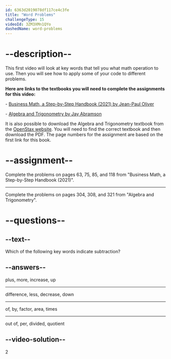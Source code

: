 ```yaml
---
id: 6363d2019078df117ce4c3fe
title: "Word Problems"
challengeType: 15
videoId: 3ZM3XMn1QYo
dashedName: word-problems
---
```


# --description--

This first video will look at key words that tell you what math operation to use. Then you will see how to apply some of your code to different problems.

**Here are links to the textbooks you will need to complete the assignments for this video:**

\- <a href="https://lyryx.com/subjects/business/business-mathematics/" target="_blank" rel="noopener noreferrer nofollow">Business Math, a Step-by-Step Handbook (2021) by Jean-Paul Oliver</a>

\- <a href="https://cdn.freecodecamp.org/curriculum/college-algebra/AlgebraAndTrigonometry-OP_1tE6R5r.pdf" target="_blank" rel="noopener noreferrer nofollow">Algebra and Trigonometry by Jay Abramson</a>

It is also possible to download the Algebra and Trigonometry textbook from the <a href="https://openstax.org/details/books/algebra-and-trigonometry" target="_blank" rel="noopener noreferrer nofollow">OpenStax website</a>. You will need to find the correct textbook and then download the PDF. The page numbers for the assignment are based on the first link for this book.

# --assignment--

Complete the problems on pages 63, 75, 85, and 118 from "Business Math, a Step-by-Step Handbook (2021)".

---

Complete the problems on pages 304, 308, and 321 from "Algebra and Trigonometry".

# --questions--

## --text--

Which of the following key words indicate subtraction?

## --answers--

plus, more, increase, up

---

difference, less, decrease, down

---

of, by, factor, area, times

---

out of, per, divided, quotient

## --video-solution--

2

